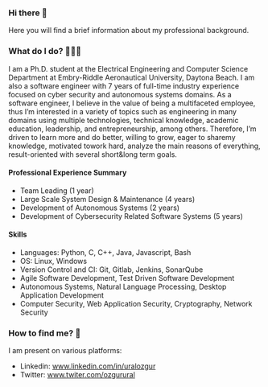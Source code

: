### Hi there 👋
Here you will find a brief information about my professional background.

### What do I do? 👨🏻‍💻
I am a Ph.D. student at the Electrical Engineering and Computer Science Department at Embry-Riddle Aeronautical University,
Daytona Beach. I am also a software engineer with 7 years of full-time industry experience focused on cyber security and
autonomous systems domains. As a software engineer, I believe in the value of being a multifaceted employee, thus I’m
interested in a variety of topics such as engineering in many domains using multiple technologies, technical knowledge,
academic education, leadership, and entrepreneurship, among others. Therefore, I’m driven to learn more and do better,
willing to grow, eager to sharemy knowledge, motivated towork hard, analyze the main reasons of everything, result-oriented
with several short&long term goals.

#### Professional Experience Summary
- Team Leading (1 year)
- Large Scale System Design & Maintenance (4 years)
- Development of Autonomous Systems (2 years)
- Development of Cybersecurity Related Software Systems (5 years)
#### Skills
- Languages: Python, C, C++, Java, Javascript, Bash
- OS: Linux, Windows
- Version Control and CI: Git, Gitlab, Jenkins, SonarQube
- Agile Software Development, Test Driven Software Development
- Autonomous Systems, Natural Language Processing, Desktop Application Development
- Computer Security, Web Application Security, Cryptography, Network Security

### How to find me? 📨
I am present on various platforms:

- Linkedin: www.linkedin.com/in/uralozgur
- Twitter: www.twiter.com/ozgurural
